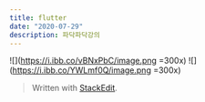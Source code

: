 ```yaml
---
title: flutter 
date: "2020-07-29"
description: 파닥파닥강의 
---
```


![](https://i.ibb.co/vBNxPbC/image.png =300x)
![](https://i.ibb.co/YWLmf0Q/image.png =300x)

> Written with [StackEdit](https://stackedit.io/).
<!--stackedit_data:
eyJoaXN0b3J5IjpbMTA4NzU5MDA3OF19
-->